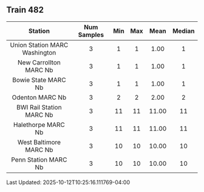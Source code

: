 ## Train 482

| Station | Num Samples | Min | Max | Mean | Median |
| :-----: | :---------: | :-: | :-: | :--: | :----: |
| Union Station MARC Washington | 3 | 1 | 1 | 1.00 | 1 |
| New Carrollton MARC Nb | 3 | 1 | 1 | 1.00 | 1 |
| Bowie State MARC Nb | 3 | 1 | 1 | 1.00 | 1 |
| Odenton MARC Nb | 3 | 2 | 2 | 2.00 | 2 |
| BWI Rail Station MARC Nb | 3 | 11 | 11 | 11.00 | 11 |
| Halethorpe MARC Nb | 3 | 11 | 11 | 11.00 | 11 |
| West Baltimore MARC Nb | 3 | 10 | 10 | 10.00 | 10 |
| Penn Station MARC Nb | 3 | 10 | 10 | 10.00 | 10 |


Last Updated: 2025-10-12T10:25:16.111769-04:00